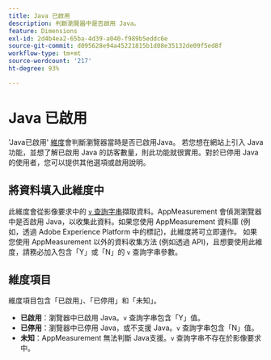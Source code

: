 ```yaml
---
title: Java 已啟用
description: 判斷瀏覽器中是否啟用 Java。
feature: Dimensions
exl-id: 2d4b4ea2-65ba-4d39-a040-f989b5eddc6e
source-git-commit: d095628e94a45221815b1d08e35132de09f5ed8f
workflow-type: tm+mt
source-wordcount: '217'
ht-degree: 93%

---
```


# Java 已啟用

&#39;Java已啟用&#39; [維度](overview.md)會判斷瀏覽器當時是否已啟用Java。 若您想在網站上引入 Java 功能，並想了解已啟用 Java 的訪客數量，則此功能就很實用。對於已停用 Java 的使用者，您可以提供其他選項或啟用說明。

## 將資料填入此維度中

此維度會從影像要求中的 [`v` 查詢字串](/help/implement/validate/query-parameters.md)擷取資料。AppMeasurement 會偵測瀏覽器中是否啟用 Java，以收集此資料。如果您使用 AppMeasurement 資料庫 (例如，透過 Adobe Experience Platform 中的標記)，此維度將可立即運作。 如果您使用 AppMeasurement 以外的資料收集方法 (例如透過 API)，且想要使用此維度，請務必加入包含「Y」或「N」的 `v` 查詢字串參數。

## 維度項目

維度項目包含「已啟用」、「已停用」和「未知」。

* **已啟用**：瀏覽器中已啟用 Java。`v` 查詢字串包含「Y」值。
* **已停用**：瀏覽器中已停用 Java，或不支援 Java。`v` 查詢字串包含「N」值。
* **未知**：AppMeasurement 無法判斷 Java支援。`v` 查詢字串不存在於影像要求中。
